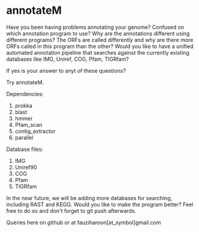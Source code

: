 annotateM
=========

Have you been having problems annotating your genome? 
Confused on which annotation program to use? 
Why are the annotations different using different programs?
The ORFs are called differently and why are there more ORFs called in this program than the other?
Would you like to have a unified automated annotation pipeline that searches against the currently existing databases
like IMG, Uniref, COG, Pfam, TIGRfam?

If yes is your answer to anyt of these questions? 

Try annotateM.

Dependencies:
1) prokka
2) blast
3) hmmer
4) Pfam_scan
5) contig_extractor
6) parallel

Database files:
1) IMG
2) Uniref90
3) COG
4) Pfam
5) TIGRfam

In the near future, we will be adding more databases for searching, including RAST and KEGG.
Would you like to make the program better? Feel free to do so and don't forget to git push afterwards.

Queries here on github or at fauziharoon[at_symbol]gmail.com

